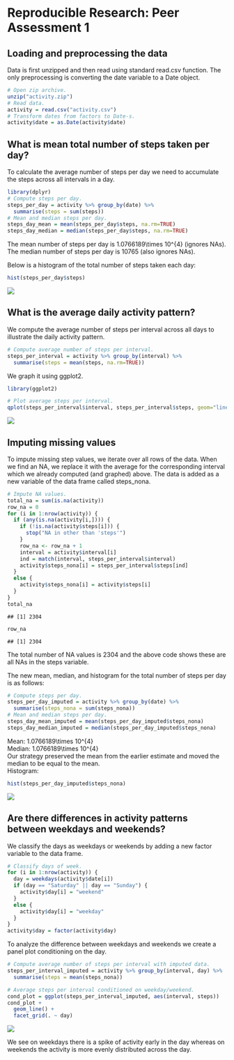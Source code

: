 # Reproducible Research: Peer Assessment 1


## Loading and preprocessing the data

Data is first unzipped and then read using standard read.csv function. 
The only preprocessing is converting the date variable to a Date object.


```r
# Open zip archive.
unzip("activity.zip")
# Read data.
activity = read.csv("activity.csv")
# Transform dates from factors to Date-s.
activity$date = as.Date(activity$date)
```

## What is mean total number of steps taken per day?

To calculate the average number of steps per day we need to accumulate the
steps across all intervals in a day.


```r
library(dplyr)
# Compute steps per day.
steps_per_day = activity %>% group_by(date) %>% 
  summarise(steps = sum(steps))
# Mean and median steps per day.
steps_day_mean = mean(steps_per_day$steps, na.rm=TRUE)
steps_day_median = median(steps_per_day$steps, na.rm=TRUE)
```

The mean number of steps per day is 1.0766189\times 10^{4} (ignores NAs).  
The median number of steps per day is 10765 (also ignores NAs).

Below is a histogram of the total number of steps taken each day:


```r
hist(steps_per_day$steps)
```

![](PA1_template_files/figure-html/steps_per_day_histogram-1.png)

## What is the average daily activity pattern?

We compute the average number of steps per interval across all days to
illustrate the daily activity pattern.


```r
# Compute average number of steps per interval.
steps_per_interval = activity %>% group_by(interval) %>%
  summarise(steps = mean(steps, na.rm=TRUE))
```

We graph it using ggplot2.


```r
library(ggplot2)

# Plot average steps per interval.
qplot(steps_per_interval$interval, steps_per_interval$steps, geom="line")
```

![](PA1_template_files/figure-html/avg_steps_per_interval_graph-1.png)

## Imputing missing values

To impute missing step values, we iterate over all rows of the data. When we
find an NA, we replace it with the average for the corresponding interval
which we already computed (and graphed) above. The data is added as a new
variable of the data frame called steps_nona.


```r
# Impute NA values.
total_na = sum(is.na(activity))
row_na = 0
for (i in 1:nrow(activity)) {
  if (any(is.na(activity[i,]))) {
    if (!is.na(activity$steps[i])) {
      stop("NA in other than 'steps'")
    }
    row_na <- row_na + 1
    interval = activity$interval[i]
    ind = match(interval, steps_per_interval$interval)
    activity$steps_nona[i] = steps_per_interval$steps[ind]
  }
  else {
    activity$steps_nona[i] = activity$steps[i]
  }
}
total_na
```

```
## [1] 2304
```

```r
row_na
```

```
## [1] 2304
```

The total number of NA values is 2304 and the above code shows these
are all NAs in the steps variable.

The new mean, median, and histogram for the total number of steps per day is
as follows:


```r
# Compute steps per day.
steps_per_day_imputed = activity %>% group_by(date) %>% 
  summarise(steps_nona = sum(steps_nona))
# Mean and median steps per day.
steps_day_mean_imputed = mean(steps_per_day_imputed$steps_nona)
steps_day_median_imputed = median(steps_per_day_imputed$steps_nona)
```
Mean: 1.0766189\times 10^{4}  
Median: 1.0766189\times 10^{4}  
Our strategy preserved the mean from the earlier estimate and moved the median
to be equal to the mean.  
Histogram:

```r
hist(steps_per_day_imputed$steps_nona)
```

![](PA1_template_files/figure-html/imputed_steps_per_day_histogram-1.png)

## Are there differences in activity patterns between weekdays and weekends?

We classify the days as weekdays or weekends by adding a new factor variable
to the data frame.


```r
# Classify days of week.
for (i in 1:nrow(activity)) {
  day = weekdays(activity$date[i])
  if (day == "Saturday" || day == "Sunday") {
    activity$day[i] = "weekend"
  }
  else {
    activity$day[i] = "weekday"
  }
}
activity$day = factor(activity$day)
```

To analyze the difference between weekdays and weekends we create a panel
plot conditioning on the day.


```r
# Compute average number of steps per interval with imputed data.
steps_per_interval_imputed = activity %>% group_by(interval, day) %>%
  summarise(steps = mean(steps_nona))

# Average steps per interval conditioned on weekday/weekend.
cond_plot = ggplot(steps_per_interval_imputed, aes(interval, steps))
cond_plot +
  geom_line() +
  facet_grid(. ~ day)
```

![](PA1_template_files/figure-html/day_panels-1.png)

We see on weekdays there is a spike of activity early in the day whereas on
weekends the activity is more evenly distributed across the day.
